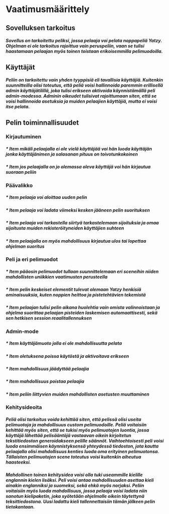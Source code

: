 # Vaatimusmäärittely
## Sovelluksen tarkoitus
##### Sovellus on tarkoitettu peliksi, jossa pelaaja voi pelata noppapeliä Yatzy. Ohjelman ei ole tarkoitus rajoittua vain peruspeliin, vaan se tulisi haastamaan pelaajan myös toinen toistaan erikoisemmilla pelimuodoilla.
## Käyttäjät
##### Peliin on tarkoitettu vain yhden tyyppisiä eli tavallisia käyttäjiä. Kuitenkin suunnitteilla olisi toteutus, että peliä voisi hallinnoida paremmin erillisellä admin käyttäjätilillä, joka tulisi erikseen aktivoida käynnistämällä peli admin-modessa. Adminin oikeudet tulisivat rajoittumaan siten, että se voisi hallinnoida asetuksia ja muiden pelaajien käyttäjiä, mutta ei voisi itse pelata.
## Pelin toiminnallisuudet
### Kirjautuminen
##### * Item mikäli pelaajalla ei ole vielä käyttäjää voi hän luoda käyttäjän jonka käyttäjänimen ja salasanan pituus on toivotunkokoinen
##### * Item jos pelaajalla on jo olemassa oleva käyttäjä voi hän kirjautua suoraan peliin
### Päävalikko
##### * Item pelaaja voi aloittaa uuden pelin
##### * Item pelaaja voi ladata viimeksi kesken jääneen pelin suorituksen
##### * Item pelaaja voi tarkastella siirtyä tarkastelemaan sijoituksia ja omaa sijoitusta muiden rekisteröityneiden käyttäjien suhteen
##### * Item pelaajalla on myös mahdollisuus kirjautua ulos tai lopettaa ohjelman suoritus
### Peli ja eri pelimuodot
##### * Item pääosin pelimuodot tullaan suunnittelemaan eri sceneihin niiden mahdollisten uniikkien vaatimusten perusteella
##### * Item pelin keskeiset elementit tulevat olemaan Yatzy henkisiä ominaisuuksia, kuten noppien heittoa ja pistetehtävien tekemistä
##### * Item pelaajan tulisi pelin aikana huolehtia vain omista valinnoistaan ja ohjelma suorittaa pelaajan pisteiden laskemisen automaattisesti, sekä sen hetkisen session reaalitallennuksen
### Admin-mode
##### * Item käyttäjämuoto jolla ei ole mahdollisuutta pelata
##### * Item oletuksena poissa käytöstä ja aktivoitava erikseen
##### * Item mahdollisuus jäädyttää pelaajia
##### * Item mahdollisuus poistaa pelaajia
##### * Item peliin liittyvien muiden mahdollisten asetusten muuttaminen
### Kehitysideoita
##### Peliä olisi tarkoitus voida kehittää siten, että pelissä olisi useita pelimuotoja ja mahdollisuus custom pelimuodoille. Peliä voitaisiin kehittää myös siten, että se tukisi myös pelimuotojen luontia, jossa käyttäjä lähettää pelisääntöjä vastaavan oikein kirjoitetun tekstitiedoston generoidakseen pelille säännöt. Vaihtoehtoisesti peli voisi luoda ensimmäisen käynnistyksensä yhteydessä tiedoston, jota kautta pelaajalla olisi mahdollisuus kenties luoda oma erityinen pelimuotonsa. Tällaisten pelimuotojen scene toteutus voisi kuitenkin aiheutua haasteeksi.
##### Mahdollinen toinen kehitysidea voisi olla tuki useammille kielille englannin kielen lisäksi. Peli voisi antaa mahdollisuuden asettaa kieli ainakin englanniksi ja suomeksi, sekä ehkä myös norjaksi. Peliin voitaisiin myös luoda mahdollisuus, jossa pelaaja voisi ladata niin sanotun kielipaketin, joka syötetään ohjelmalle oikein täytettynä teksittiedostona. Uusi ladattu kieli tallennettaisiin tämän jälkeen pelin tietokantaan.